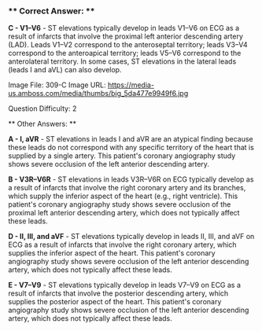 ### ** Correct Answer: **

**C - V1–V6** - ST elevations typically develop in leads V1–V6 on ECG as a result of infarcts that involve the proximal left anterior descending artery (LAD). Leads V1–V2 correspond to the anteroseptal territory; leads V3–V4 correspond to the anteroapical territory; leads V5–V6 correspond to the anterolateral territory. In some cases, ST elevations in the lateral leads (leads I and aVL) can also develop.

Image File: 309-C
Image URL: https://media-us.amboss.com/media/thumbs/big_5da477e9949f6.jpg

Question Difficulty: 2

** Other Answers: **

**A - I, aVR** - ST elevations in leads I and aVR are an atypical finding because these leads do not correspond with any specific territory of the heart that is supplied by a single artery. This patient's coronary angiography study shows severe occlusion of the left anterior descending artery.

**B - V3R–V6R** - ST elevations in leads V3R–V6R on ECG typically develop as a result of infarcts that involve the right coronary artery and its branches, which supply the inferior aspect of the heart (e.g., right ventricle). This patient's coronary angiography study shows severe occlusion of the proximal left anterior descending artery, which does not typically affect these leads.

**D - II, III, and aVF** - ST elevations typically develop in leads II, III, and aVF on ECG as a result of infarcts that involve the right coronary artery, which supplies the inferior aspect of the heart. This patient's coronary angiography study shows severe occlusion of the left anterior descending artery, which does not typically affect these leads.

**E - V7–V9** - ST elevations typically develop in leads V7–V9 on ECG as a result of infarcts that involve the posterior descending artery, which supplies the posterior aspect of the heart. This patient's coronary angiography study shows severe occlusion of the left anterior descending artery, which does not typically affect these leads.

